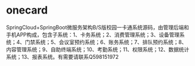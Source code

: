 # onecard
SpringCloud+SpringBoot微服务架构B/S版校园一卡通系统源码，由管理后端和手机APP构成，包含子系统：1、卡务系统；2、消费管理系统；3、设备管理系统；4、门禁系统；5、会议室预约系统；6、账务系统；7、排队预约系统；8、内容管理系统；9、自助终端系统；10、考勤系统；11、权限系统；12、数据统计系统；13、报表系统。有需要请联系Q598151972
